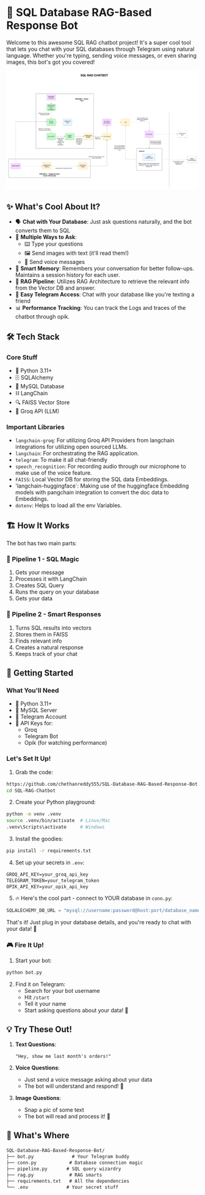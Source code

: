 # 🤖 SQL Database RAG-Based Response Bot  


Welcome to this awesome SQL RAG chatbot project! It's a super cool tool that lets you chat with your SQL databases through Telegram using natural language. Whether you're typing, sending voice messages, or even sharing images, this bot's got you covered! 

![SQL RAG Architecture](https://github.com/chethanreddy555/SQL-Database-RAG-Based-Response-Bot/blob/main/SQL%20RAG%20Architecture.png)

## ✨ What's Cool About It?

- 🗣️ **Chat with Your Database**: Just ask questions naturally, and the bot converts them to SQL
- 📱 **Multiple Ways to Ask**:
  - ⌨️ Type your questions
  - 🖼️ Send images with text (it'll read them!)
  - 🎤 Send voice messages
- 🧠 **Smart Memory**: Remembers your conversation for better follow-ups. Maintains  a session history for each user.
- 🎯 **RAG Pipeline**: Utilizes RAG Architecture to retrieve the relevant info from the Vector DB and answer.
- 📱 **Easy Telegram Access**: Chat with your database like you're texting a friend
- 📊 **Performance Tracking**: You can track the Logs and traces of the chatbot through opik. 

## 🛠️ Tech Stack

### Core Stuff
- 🐍 Python 3.11+
- 🗄️ SQLAlchemy
- 🎲 MySQL Database
- ⛓️ LangChain
- 🔍 FAISS Vector Store
- 🧠 Groq API (LLM)

### Important Libraries
- `langchain-groq`: For utilizing Groq API Providers from langchain integrations for utilizing open sourced LLMs.
- `langchain`: For orchestrating the RAG application. 
- `telegram`: To make it all chat-friendly
- `speech_recognition`: For recording audio through our microphone to make use of the voice feature. 
- `FAISS`: Local Vector DB for storing the SQL data Embeddings.
- 'langchain-huggingface`: Making use of the huggingface Embedding models with pangchain integration to convert the doc data to Embeddings. 
- `dotenv`: Helps to load all the env Variables. 

## 🏗️ How It Works

The bot has two main parts:

### 🎯 Pipeline 1 - SQL Magic
1. Gets your message
2. Processes it with LangChain
3. Creates SQL Query
4. Runs the query on your database
5. Gets your data

### 🎨 Pipeline 2 - Smart Responses
1. Turns SQL results into vectors
2. Stores them in FAISS
3. Finds relevant info
4. Creates a natural response
5. Keeps track of your chat

## 🚀 Getting Started

### What You'll Need
- 🐍 Python 3.11+
- 🎲 MySQL Server
- 📱 Telegram Account
- 🔑 API Keys for:
  - Groq
  - Telegram Bot
  - Opik (for watching performance)

### Let's Set It Up!

1. Grab the code:
```bash
https://github.com/chethanreddy555/SQL-Database-RAG-Based-Response-Bot.git
cd SQL-RAG-Chatbot
```

2. Create your Python playground:
```bash
python -m venv .venv
source .venv/bin/activate  # Linux/Mac
.venv\Scripts\activate     # Windows
```

3. Install the goodies:
```bash
pip install -r requirements.txt
```

4. Set up your secrets in `.env`:
```env
GROQ_API_KEY=your_groq_api_key
TELEGRAM_TOKEN=your_telegram_token
OPIK_API_KEY=your_opik_api_key
```

5. 🔥 Here's the cool part - connect to YOUR database in `conn.py`:
```python
SQLALECHEMY_DB_URL = "mysql://username:password@host:port/database_name"
```

That's it! Just plug in your database details, and you're ready to chat with your data! 🎉

### 🎮 Fire It Up!

1. Start your bot:
```bash
python bot.py
```

2. Find it on Telegram:
   - Search for your bot username
   - Hit `/start`
   - Tell it your name
   - Start asking questions about your data! 🚀

## 💡 Try These Out!

1. **Text Questions**:
   ```
   "Hey, show me last month's orders!"
   ```

2. **Voice Questions**:
   - Just send a voice message asking about your data
   - The bot will understand and respond! 🎤

3. **Image Questions**:
   - Snap a pic of some text
   - The bot will read and process it! 📸

## 📁 What's Where

```
SQL-Database-RAG-Based-Response-Bot/
├── bot.py              # Your Telegram buddy
├── conn.py            # Database connection magic
├── pipeline.py       # SQL query wizardry
├── rag.py             # RAG smarts
├── requirements.txt   # All the dependencies
└── .env              # Your secret stuff
```

